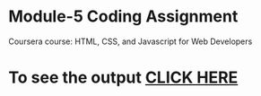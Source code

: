 
# Module-5 Coding Assignment

Coursera course: HTML, CSS, and Javascript for Web Developers

# To see the output [CLICK HERE](thushariii.github.io/module-5/)
